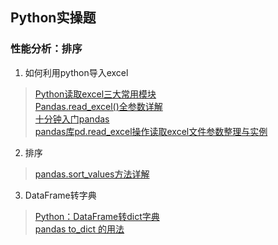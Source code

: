 ## Python实操题

### 性能分析：排序

1. 如何利用python导入excel
>[Python读取excel三大常用模块](https://cloud.tencent.com/developer/article/1661483)  
>[Pandas.read_excel()全参数详解](https://zhuanlan.zhihu.com/p/142972462)  
>[十分钟入门pandas](https://www.pypandas.cn/docs/getting_started/10min.html#%E7%94%9F%E6%88%90%E5%AF%B9%E8%B1%A1)  
>[pandas库pd.read_excel操作读取excel文件参数整理与实例](https://blog.csdn.net/brucewong0516/article/details/79096633)  

2. 排序  
>[pandas.sort_values方法详解](https://zhuanlan.zhihu.com/p/35013079)  

3. DataFrame转字典  
>[Python：DataFrame转dict字典](https://www.cnblogs.com/xiaolan-Lin/p/12091629.html)  
>[pandas to_dict 的用法](https://blog.csdn.net/m0_37804518/article/details/78444110)  
